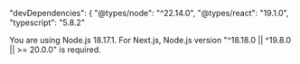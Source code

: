 "devDependencies": {
    "@types/node": "^22.14.0",
    "@types/react": "19.1.0",
    "typescript": "5.8.2"

You are using Node.js 18.17.1. For Next.js, Node.js version "^18.18.0 || ^19.8.0 || >= 20.0.0" is required.
